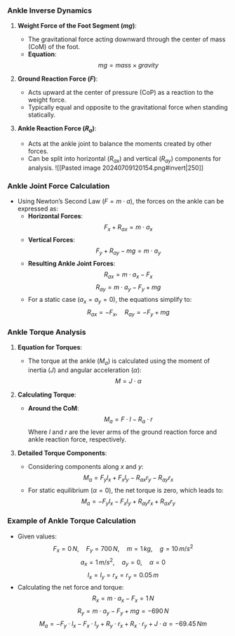 ### Ankle Inverse Dynamics
1. **Weight Force of the Foot Segment ($mg$)**:
   - The gravitational force acting downward through the center of mass (CoM) of the foot.
   - **Equation**: 
     $$
     mg = mass \times gravity
     $$

1. **Ground Reaction Force ($F$)**:
   - Acts upward at the center of pressure (CoP) as a reaction to the weight force.
   - Typically equal and opposite to the gravitational force when standing statically.
2. **Ankle Reaction Force ($R_a$)**:
   - Acts at the ankle joint to balance the moments created by other forces.
   - Can be split into horizontal ($R_{ax}$) and vertical ($R_{ay}$) components for analysis.
![[Pasted image 20240709120154.png#invert|250]]
### Ankle Joint Force Calculation

- Using Newton’s Second Law ($F = m \cdot a$), the forces on the ankle can be expressed as:
  - **Horizontal Forces**:
    $$
    F_x + R_{ax} = m \cdot a_x
    $$
  - **Vertical Forces**:
    $$
    F_y + R_{ay} - mg = m \cdot a_y
    $$
  - **Resulting Ankle Joint Forces**:
    $$
    R_{ax} = m \cdot a_x - F_x
    $$
    $$
    R_{ay} = m \cdot a_y - F_y + mg
    $$
  - For a static case ($a_x = a_y = 0$), the equations simplify to:
    $$
    R_{ax} = -F_x, \quad R_{ay} = -F_y + mg
    $$
### Ankle Torque Analysis
1. **Equation for Torques**:
   - The torque at the ankle ($M_a$) is calculated using the moment of inertia ($J$) and angular acceleration ($\alpha$):
     $$
     M = J \cdot \alpha
     $$

2. **Calculating Torque**:
   - **Around the CoM**:
     $$
     M_a = F \cdot l - R_a \cdot r
     $$
     Where $l$ and $r$ are the lever arms of the ground reaction force and ankle reaction force, respectively.

3. **Detailed Torque Components**:
   - Considering components along $x$ and $y$:
     $$
     M_a = F_{y}l_x + F_{x}l_y - R_{ax}r_y - R_{ay}r_x
     $$
   - For static equilibrium ($\alpha = 0$), the net torque is zero, which leads to:
     $$
     M_a = -F_{y}l_x - F_{x}l_y + R_{ay}r_x + R_{ax}r_y
     $$

### Example of Ankle Torque Calculation

- Given values:
  $$
  F_x = 0 \, N, \quad F_y = 700 \, N, \quad m = 1 \, kg, \quad g = 10 \, m/s^2
  $$
  $$
  a_x = 1 \, m/s^2, \quad a_y = 0, \quad \alpha = 0
  $$
  $$
  l_x = l_y = r_x = r_y = 0.05 \, m
  $$
- Calculating the net force and torque:
  $$
  R_x = m \cdot a_x - F_x = 1 \, N
  $$
  $$
  R_y = m \cdot a_y - F_y + mg = -690 \, N
  $$
  $$
  M_a = -F_y \cdot l_x - F_x \cdot l_y + R_y \cdot r_x + R_x \cdot r_y + J \cdot \alpha = -69.45 \, Nm
  $$


